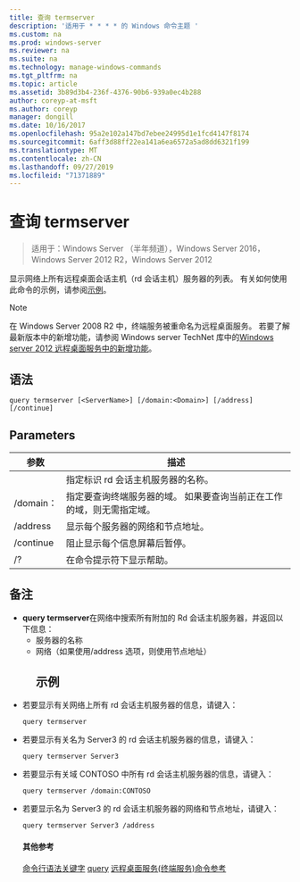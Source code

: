```yaml
---
title: 查询 termserver
description: '适用于 * * * * 的 Windows 命令主题 '
ms.custom: na
ms.prod: windows-server
ms.reviewer: na
ms.suite: na
ms.technology: manage-windows-commands
ms.tgt_pltfrm: na
ms.topic: article
ms.assetid: 3b89d3b4-236f-4376-90b6-939a0ec4b288
author: coreyp-at-msft
ms.author: coreyp
manager: dongill
ms.date: 10/16/2017
ms.openlocfilehash: 95a2e102a147bd7ebee24995d1e1fcd4147f8174
ms.sourcegitcommit: 6aff3d88ff22ea141a6ea6572a5ad8dd6321f199
ms.translationtype: MT
ms.contentlocale: zh-CN
ms.lasthandoff: 09/27/2019
ms.locfileid: "71371889"
---
```

# <a name="query-termserver"></a>查询 termserver

>适用于：Windows Server （半年频道），Windows Server 2016，Windows Server 2012 R2，Windows Server 2012

显示网络上所有远程桌面会话主机（rd 会话主机）服务器的列表。
有关如何使用此命令的示例，请参阅[示例](#BKMK_examples)。
> [!NOTE]
> 在 Windows Server 2008 R2 中，终端服务被重命名为远程桌面服务。 若要了解最新版本中的新增功能，请参阅 Windows server TechNet 库中的[Windows server 2012 远程桌面服务中的新增功能](https://technet.microsoft.com/library/hh831527)。
> ## <a name="syntax"></a>语法
> ```
> query termserver [<ServerName>] [/domain:<Domain>] [/address] [/continue]
> ```
> ## <a name="parameters"></a>Parameters
> 
> |    参数     |                                                                        描述                                                                         |
> |------------------|------------------------------------------------------------------------------------------------------------------------------------------------------------|
> |   <ServerName>   |                                               指定标识 rd 会话主机服务器的名称。                                               |
> | /domain： <Domain> | 指定要查询终端服务器的域。 如果要查询当前正在工作的域，则无需指定域。 |
> |     /address     |                                                  显示每个服务器的网络和节点地址。                                                  |
> |    /continue     |                                              阻止显示每个信息屏幕后暂停。                                               |
> |        /?        |                                                            在命令提示符下显示帮助。                                                            |
> 
> ## <a name="remarks"></a>备注
> - **query termserver**在网络中搜索所有附加的 Rd 会话主机服务器，并返回以下信息：
>   - 服务器的名称
>   - 网络（如果使用/address 选项，则使用节点地址）
>     ## <a name="BKMK_examples"></a>示例
> - 若要显示有关网络上所有 rd 会话主机服务器的信息，请键入：
>   ```
>   query termserver
>   ```
> - 若要显示有关名为 Server3 的 rd 会话主机服务器的信息，请键入：
>   ```
>   query termserver Server3
>   ```
> - 若要显示有关域 CONTOSO 中所有 rd 会话主机服务器的信息，请键入：
>   ```
>   query termserver /domain:CONTOSO
>   ```
> - 若要显示名为 Server3 的 rd 会话主机服务器的网络和节点地址，请键入：
>   ```
>   query termserver Server3 /address
>   ```
>   #### <a name="additional-references"></a>其他参考
>   [命令行语法关键字](command-line-syntax-key.md)
>   [query](query.md)
>   [远程桌面服务&#40;终端服务&#41;命令参考](remote-desktop-services-terminal-services-command-reference.md)
